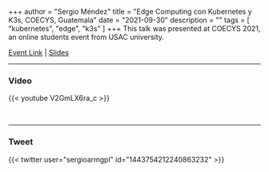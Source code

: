 +++
author = "Sergio Méndez"
title = "Edge Computing con Kubernetes y K3s, COECYS, Guatemala"
date = "2021-09-30"
description = ""
tags = [
    "kubernetes",
    "edge",
    "k3s"
]
+++
This talk was presented at COECYS 2021, an online students event from USAC university.

[Event Link](https://coecys.org.gt/#timeline) | 
[Slides](https://b.link/EdgeK3sCOECYS2021)
<!--more-->
---

### Video

{{< youtube V2GmLX6ra_c >}}

<br>

---

### Tweet

{{< twitter user="sergioarmgpl" id="1443754212240863232" >}}

<br>